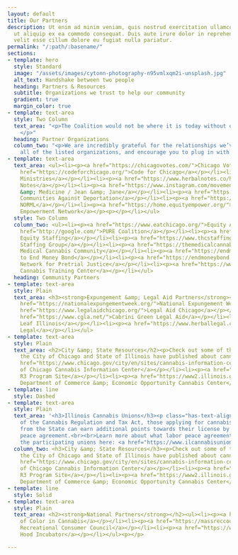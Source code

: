 ```yaml
---
layout: default
title: Our Partners
description: Ut enim ad minim veniam, quis nostrud exercitation ullamco laboris nisi
  ut aliquip ex ea commodo consequat. Duis aute irure dolor in reprehenderit in voluptate
  velit esse cillum dolore eu fugiat nulla pariatur.
permalink: "/:path/:basename/"
sections:
- template: hero
  style: Standard
  image: "/assets/images/cytonn-photography-n95vmlxqm2i-unsplash.jpg"
  alt_text: Handshake between two people
  heading: Partners & Resources
  subtitle: Organizations we trust to help our community
  gradient: true
  margin_color: true
- template: text-area
  style: Two Column
  text_area: "<p>The Coalition would not be where it is today without our partners.
    </p>"
  heading: Partner Organizations
  column_two: "<p>We are incredibly grateful for the relationships we’ve built with
    all of the listed organizations, and encourage you to plug in with our partners!</p>"
- template: text-area
  text_area: <ul><li><p><a href="https://chicagovotes.com/">Chicago Votes</a></p></li><li><p><a
    href="https://codeforchicago.org/">Code for Chicago</a></p></li><li><p><a href="https://www.theportministries.org/">Port
    Ministries</a></p></li><li><p><a href="https://www.herbalnotes.co/home">Herbal
    Notes</a></p></li><li><p><a href="https://www.instagram.com/movementandmedicine420/?hl=en">Movement
    &amp; Medicine / Jean &amp; Jane</a></p></li><li><p><a href="https://www.organizedcommunities.org/">Organized
    Communities Against Deportation</a></p></li><li><p><a href="https://www.chicagonorml.org/">Chicago
    NORML</a></p></li><li><p><a href="https://home.equityempower.org/">Social Equity
    Empowerment Network</a></p><p></p></li></ul>
  style: Two Column
  column_two: <ul><li><p><a href="https://www.eatchicago.org/">Equity And Transformation</a></p></li><li><p><a
    href="http://google.com/">PURE Coalition</a></p></li><li><p><a href="https://www.illinoisequitystaffing.com/">IL
    Equity Staffing</a></p></li><li><p><a href="https://www.thcstaffinggroup.com/">THC
    Staffing Group</a></p></li><li><p><a href="https://themedicalcannabiscommunity.org/">The
    Medical Cannabis Community</a></p></li><li><p><a href="https://endmoneybond.org/">Coalition
    to End Money Bond</a></p></li><li><p><a href="https://endmoneybond.org/illinois-network-for-pretrial-justice/">Illinois
    Network for Pretrial Justice</a></p></li><li><p><a href="https://www.illinoiscannabistrainingcenter.com/">Illinois
    Cannabis Training Center</a></p></li></ul>
  heading: Community Partners
- template: text-area
  style: Plain
  text_area: <h3><strong>Expungement &amp; Legal Aid Partners</strong></h3><ul><li><p><a
    href="https://nationalexpungementweek.org/">National Expungement Week</a></p></li><li><p><a
    href="https://www.legalaidchicago.org/">Legal Aid Chicago</a></p></li><li><p><a
    href="https://www.cgla.net/">Cabrini Green Legal Aid</a></p></li><li><p><a href="https://newleafillinois.org/s/">New
    Leaf Illinois</a></p></li><li><p><a href="https://www.herballegal.co/">Herbal
    Legal</a></p></li></ul>
- template: text-area
  style: Plain
  text_area: <h2>City &amp; State Resources</h2><p>Check out some of the resources
    the City of Chicago and State of Illinois have published about cannabis.</p><ul><li><p><a
    href="https://www.chicago.gov/city/en/sites/cannabis-information-center/home.html">City
    of Chicago Cannabis Information Center</a></p></li><li><p><a href="https://r3.illinois.gov/">Illinois
    R3 Program Site</a></p></li><li><p><a href="https://www2.illinois.gov/dceo/CannabisEquity/Pages/default.aspx">IL
    Department of Commerce &amp; Economic Opportunity Cannabis Center</a></p></li></ul>
- template: line
  style: Dashed
- template: text-area
  style: Plain
  text_area: '<h3>Illinois Cannabis Unions</h3><p class="has-text-align-left">As part
    of the Cannabis Regulation and Tax Act, those applying for cannabis business licenses
    from the State can earn additional points towards their license by signing a labor
    peace agreement.<br><br>Learn more about what labor peace agreements and about
    the participating unions here: <a href="https://www.ilcannabisunions.com/" title="https://www.ilcannabisunions.com/">https://www.ilcannabisunions.com/</a></p>'
  column_two: <h3>City &amp; State Resources</h3><p>Check out some of the resources
    the City of Chicago and State of Illinois have published about cannabis.</p><ul><li><p><a
    href="https://www.chicago.gov/city/en/sites/cannabis-information-center/home.html">City
    of Chicago Cannabis Information Center</a></p></li><li><p><a href="https://r3.illinois.gov/">Illinois
    R3 Program Site</a></p></li><li><p><a href="https://www2.illinois.gov/dceo/CannabisEquity/Pages/default.aspx">IL
    Department of Commerce &amp; Economic Opportunity Cannabis Center</a></p></li></ul>
- template: line
  style: Solid
- template: text-area
  style: Plain
  text_area: <h2><strong>National Partners</strong></h2><ul><li><p><a href="https://wocc.world/">Women
    of Color in Cannabis</a></p></li><li><p><a href="https://massreccouncil.com/">Massachusetts
    Recreational Consumer Council</a></p></li><li><p><a href="https://www.hoodincubator.org/">The
    Hood Incubator</a></p></li></ul><p></p>

---
```

